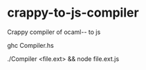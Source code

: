 # crappy-to-js-compiler
Crappy compiler of ocaml-- to js

ghc Compiler.hs

./Compiler <file.ext> && node file.ext.js
